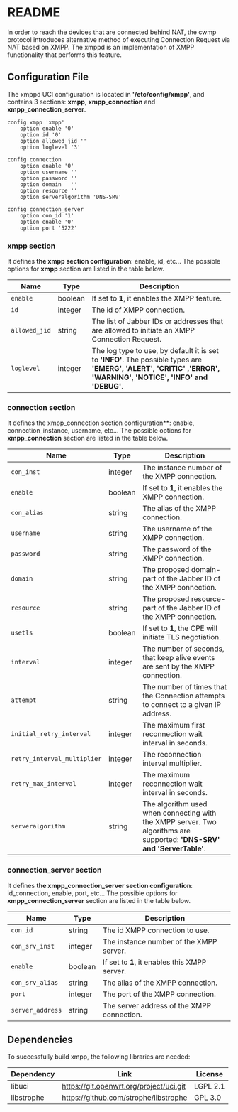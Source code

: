 # README #

In order to reach the devices that are connected behind NAT, the cwmp protocol introduces alternative method of executing Connection Request via NAT based on XMPP. The xmppd is an implementation of XMPP functionality that performs this feature.

## Configuration File ##

The xmppd UCI configuration is located in **'/etc/config/xmpp'**, and contains 3 sections: **xmpp**, **xmpp\_connection** and **xmpp\_connection\_server**.

```
config xmpp 'xmpp'
	option enable '0'
	option id '0'
	option allowed_jid ''
	option loglevel '3'

config connection
	option enable '0'
	option username ''
	option password ''
	option domain 	''
	option resource ''
	option serveralgorithm 'DNS-SRV'
	
config connection_server
	option con_id '1'
	option enable '0'
	option port '5222'
```

### xmpp section ###

It defines **the xmpp section configuration**: enable, id, etc... The possible options for **xmpp** section are listed in the table below.

| Name          |  Type   | Description                                   |
| --------------| ------- | --------------------------------------------- |
| `enable`      | boolean | If set to **1**, it enables the XMPP feature. |
| `id`          | integer | The id of XMPP connection. |
| `allowed_jid` | string  | The list of Jabber IDs or addresses that are allowed to initiate an XMPP Connection Request. |
| `loglevel`    | integer | The log type to use, by default it is set to **'INFO'**. The possible types are **'EMERG', 'ALERT', 'CRITIC' ,'ERROR', 'WARNING', 'NOTICE', 'INFO' and 'DEBUG'**. |

### connection section ###

It defines the xmpp\_connection section configuration**: enable, connection\_instance, username, etc... The possible options for **xmpp\_connection** section are listed in the table below.

| Name                        |  Type   | Description                                           |
| --------------------------- | ------- | ----------------------------------------------------- |
| `con_inst`       | integer | The instance number of the XMPP connection. |
| `enable`                    | boolean | If set to **1**, it enables the XMPP connection. |
| `con_alias`          | string  | The alias of the XMPP connection. |
| `username`                  | string  | The username of the XMPP connection. |
| `password`                  | string  | The password of the XMPP connection. |
| `domain`                    | string  | The proposed domain-part of the Jabber ID of the XMPP connection. |
| `resource`                  | string  | The proposed resource-part of the Jabber ID of the XMPP connection. |
| `usetls`                    | boolean | If set to **1**, the CPE will initiate TLS negotiation. |
| `interval`                  | integer | The number of seconds, that keep alive events are sent by the XMPP connection. |
| `attempt`                   | string  | The number of times that the Connection attempts to connect to a given IP address. |
| `initial_retry_interval`    | integer | The maximum first reconnection wait interval in seconds. |
| `retry_interval_multiplier` | integer | The reconnection interval multiplier. |
| `retry_max_interval`        | integer | The maximum reconnection wait interval in seconds. |
| `serveralgorithm`           | string  | The algorithm used when connecting with the XMPP server. Two algorithms are supported: **'DNS-SRV' and 'ServerTable'**. |


### connection_server section ###

It defines **the xmpp\_connection\_server section configuration**: id\_connection, enable, port, etc... The possible options for **xmpp\_connection\_server** section are listed in the table below.

| Name                         |  Type   | Description                    |
| ---------------------------- | ------- | ------------------------------ |
| `con_id`              | string  | The id XMPP connection to use. |
| `con_srv_inst` | integer | The instance number of the XMPP server. |
| `enable`                     | boolean | If set to **1**, it enables this XMPP server. |
| `con_srv_alias`    | string  | The alias of the XMPP connection. |
| `port`                       | integer | The port of the XMPP connection. |
| `server_address`             | string  | The server address of the XMPP connection. |

## Dependencies ##

To successfully build xmpp, the following libraries are needed:

| Dependency  | Link                                    | License        |
| ----------- | --------------------------------------- | -------------- |
| libuci      | https://git.openwrt.org/project/uci.git | LGPL 2.1       |
| libstrophe  | https://github.com/strophe/libstrophe   | GPL 3.0        |

